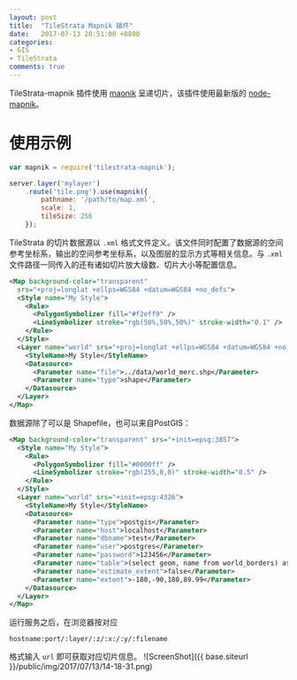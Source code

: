 ```yaml
---
layout: post
title:  "TileStrata Mapnik 插件"
date:   2017-07-13 20:51:00 +0800
categories:
- GIS
- TileStrata
comments: true
---
```

TileStrata-mapnik 插件使用 [maonik](http://mapnik.org/) 呈递切片，该插件使用最新版的 [node-mapnik](https://github.com/mapnik/node-mapnik)。

# 使用示例
```javascript
var mapnik = require('tilestrata-mapnik');

server.layer('mylayer')
    .route('tile.png').use(mapnik({
        pathname: '/path/to/map.xml',
        scale: 1,
        tileSize: 256
    });
```
TileStrata 的切片数据源以 `.xml` 格式文件定义。该文件同时配置了数据源的空间参考坐标系，输出的空间参考坐标系，以及图层的显示方式等相关信息。与 `.xml`文件路径一同传入的还有诸如切片放大级数、切片大小等配置信息。
```xml
<Map background-color="transparent"
  srs="+proj=longlat +ellps=WGS84 +datum=WGS84 +no_defs">
  <Style name="My Style">
    <Rule>
      <PolygonSymbolizer fill="#f2eff9" />
      <LineSymbolizer stroke="rgb(50%,50%,50%)" stroke-width="0.1" />
    </Rule>
  </Style>
  <Layer name="world" srs="+proj=longlat +ellps=WGS84 +datum=WGS84 +no_defs">
    <StyleName>My Style</StyleName>
    <Datasource>
      <Parameter name="file">../data/world_merc.shp</Parameter>
      <Parameter name="type">shape</Parameter>
    </Datasource>
  </Layer>
</Map>
```
数据源除了可以是 Shapefile，也可以来自PostGIS：

```xml
<Map background-color="transparent" srs="+init=epsg:3857">
  <Style name="My Style">
    <Rule>
      <PolygonSymbolizer fill="#0000ff" />
      <LineSymbolizer stroke="rgb(255,0,0)" stroke-width="0.5" />
    </Rule>
  </Style>
  <Layer name="world" srs="+init=epsg:4326">
    <StyleName>My Style</StyleName>
    <Datasource>
      <Parameter name="type">postgis</Parameter>
      <Parameter name="host">localhost</Parameter>
      <Parameter name="dbname">test</Parameter>
      <Parameter name="user">postgres</Parameter>
      <Parameter name="password">123456</Parameter>
      <Parameter name="table">(select geom, name from world_borders) as world</Parameter>
      <Parameter name="estimate_extent">false</Parameter>
      <Parameter name="extent">-180,-90,180,89.99</Parameter>
    </Datasource>
  </Layer>
</Map>
```
运行服务之后，在浏览器按对应
```
hostname:port/:layer/:z/:x:/:y/:filename
```
格式输入 `url` 即可获取对应切片信息。
![ScreenShot]({{ base.siteurl }}/public/img/2017/07/13/14-18-31.png)

